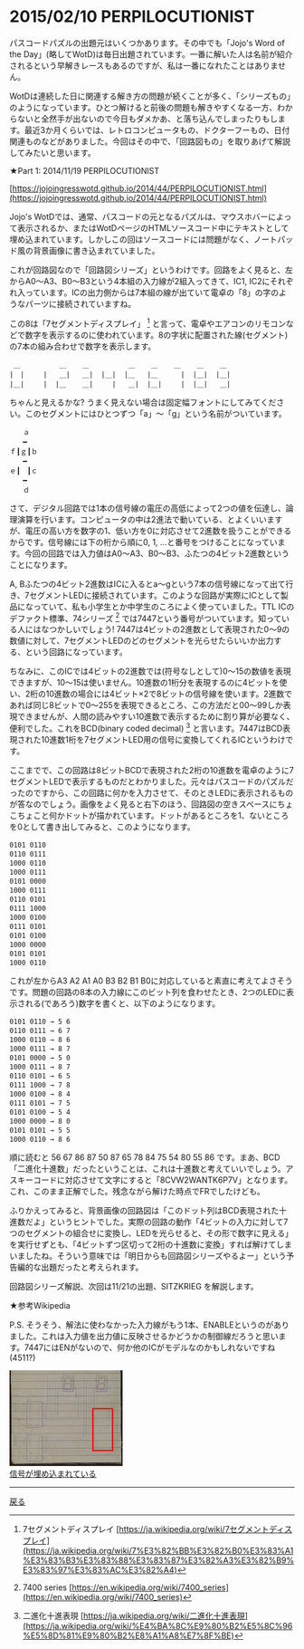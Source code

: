 # 2015/02/10 PERPILOCUTIONIST

パスコードパズルの出題元はいくつかあります。その中でも「Jojo's Word of the Day」(略してWotD)は毎日出題されています。一番に解いた人は名前が紹介されるという早解きレースもあるのですが、私は一番になれたことはありません。

WotDは連続した日に関連する解き方の問題が続くことが多く、「シリーズもの」のようになっています。ひとつ解けると前後の問題も解きやすくなる一方、わからないと全然手が出ないので今日もダメかあ、と落ち込んでしまったりもします。最近3か月くらいでは、レトロコンピュータもの、ドクターフーもの、日付関連ものなどがありました。今回はその中で、「回路図もの」を取りあげて解説してみたいと思います。

★Part 1: 2014/11/19 PERPILOCUTIONIST

[https://jojoingresswotd.github.io/2014/44/PERPILOCUTIONIST.html](https://jojoingresswotd.github.io/2014/44/PERPILOCUTIONIST.html)

Jojo's WotDでは、通常、パスコードの元となるパズルは、マウスホバーによって表示されるか、またはWotDページのHTMLソースコード中にテキストとして埋め込まれています。しかしこの回はソースコードには問題がなく、ノートパッド風の背景画像に書き込まれていました。

これが回路図なので「回路図シリーズ」というわけです。回路をよく見ると、左からA0～A3、B0～B3という4本組の入力線が2組入ってきて、IC1, IC2にそれぞれ入っています。ICの出力側からは7本組の線が出ていて電卓の「8」の字のようなパーツに接続されていますね。

この8は「7セグメントディスプレイ」 [^1] と言って、電卓やエアコンのリモコンなどで数字を表示するのに使われています。8の字状に配置された線(セグメント)の7本の組み合わせで数字を表示します。

```
 ＿    　    ＿    ＿    　    ＿    ＿    ＿    ＿    ＿
|　|   　|   ＿|   ＿|  |＿|  |＿   |＿    　|  |＿|  |＿|
|＿|   　|  |＿    ＿|   　|   ＿|  |＿|   　|  |＿|   ＿|
```

ちゃんと見えるかな? うまく見えない場合は固定幅フォントにしてみてください。このセグメントにはひとつずつ「a」～「g」という名前がついています。

```
　　ａ
　　━　
ｆ┃ｇ┃ｂ
　　━　
ｅ┃　┃ｃ
　　━　
　　ｄ
```

さて、デジタル回路では1本の信号線の電圧の高低によって2つの値を伝達し、論理演算を行います。コンピュータの中は2進法で動いている、とよくいいますが、電圧の高い方を数字の1、低い方を0に対応させて2進数を扱うことができるからです。信号線には下の桁から順に0, 1, …と番号をつけることになっています。今回の回路では入力値はA0～A3、B0～B3、ふたつの4ビット2進数ということになります。

A, Bふたつの4ビット2進数はICに入るとa～gという7本の信号線になって出て行き、7セグメントLEDに接続されています。このような回路が実際にICとして製品になっていて、私も小学生とか中学生のころによく使っていました。TTL ICのデファクト標準、74シリーズ [^2] では7447という番号がついています。知っている人にはなつかしいでしょう! 7447は4ビットの2進数として表現された0～9の数値に対して、7セグメントLEDのどのセグメントを光らせたらいいか出力する、という回路になっています。

ちなみに、このICでは4ビットの2進数では(符号なしとして)0～15の数値を表現できますが、10～15は使いません。10進数の1桁分を表現するのに4ビットを使い、2桁の10進数の場合には4ビット×2で8ビットの信号線を使います。2進数であれば同じ8ビットで0～255を表現できるところ、この方法だと00～99しか表現できませんが、人間の読みやすい10進数で表示するために割り算が必要なく、便利でした。これをBCD(binary coded decimal) [^3] と言います。7447はBCD表現された10進数1桁を7セグメントLED用の信号に変換してくれるICというわけです。

ここまでで、この回路は8ビットBCDで表現された2桁の10進数を電卓のように7セグメントLEDで表示するものだとわかりました。元々はパスコードのパズルだったのですから、この回路に何かを入力させて、そのときLEDに表示されるものが答なのでしょう。画像をよく見ると右下のほう、回路図の空きスペースにちょこちょこと何かドットが描かれています。ドットがあるところを1、ないところを0として書き出してみると、このようになります。

```
0101 0110
0110 0111
1000 0110
1000 0111
0101 0000
1000 0111
0110 0101
0111 1000
1000 0100
0111 0101
0101 0100
1000 0000
0101 0101
1000 0110
```

これが左からA3 A2 A1 A0 B3 B2 B1 B0に対応していると素直に考えてよさそうです。問題の回路の8本の入力線にこのビット列を食わせたとき、2つのLEDに表示される(であろう)数字を書くと、以下のようになります。

```
0101 0110 → 5 6
0110 0111 → 6 7
1000 0110 → 8 6
1000 0111 → 8 7
0101 0000 → 5 0
1000 0111 → 8 7
0110 0101 → 6 5
0111 1000 → 7 8
1000 0100 → 8 4
0111 0101 → 7 5
0101 0100 → 5 4
1000 0000 → 8 0
0101 0101 → 5 5
1000 0110 → 8 6
```

順に読むと 56 67 86 87 50 87 65 78 84 75 54 80 55 86 です。まあ、BCD「二進化十進数」だったということは、これは十進数と考えていいでしょう。アスキーコードに対応させて文字にすると「8CVW2WANTK6P7V」となります。これ、このまま正解でした。残念ながら解けた時点でFRでしたけども。

ふりかえってみると、背景画像の回路図は「このドット列はBCD表現された十進数だよ」というヒントでした。実際の回路の動作「4ビットの入力に対して7つのセグメントの組合せに変換し、LEDを光らせると、その形で数字に見える」を実行せずとも、「4ビットずつ区切って2桁の十進数に変換」すれば解けてしまいましたね。そういう意味では「明日からも回路図シリーズやるよー」という予告編的な出題だったと考えられます。

回路図シリーズ解説、次回は11/21の出題、SITZKRIEG を解説します。

★参考Wikipedia

[^1]: 7セグメントディスプレイ
[https://ja.wikipedia.org/wiki/7セグメントディスプレイ](https://ja.wikipedia.org/wiki/7%E3%82%BB%E3%82%B0%E3%83%A1%E3%83%B3%E3%83%88%E3%83%87%E3%82%A3%E3%82%B9%E3%83%97%E3%83%AC%E3%82%A4)

[^2]: 7400 series
[https://en.wikipedia.org/wiki/7400_series](https://en.wikipedia.org/wiki/7400_series)

[^3]: 二進化十進表現
[https://ja.wikipedia.org/wiki/二進化十進表現](https://ja.wikipedia.org/wiki/%E4%BA%8C%E9%80%B2%E5%8C%96%E5%8D%81%E9%80%B2%E8%A1%A8%E7%8F%BE)

P.S. そうそう、解法に使わなかった入力線がもう1本、ENABLEというのがありました。これは入力値を出力値に反映させるかどうかの制御線だろうと思います。7447にはENがないので、何か他のICがモデルなのかもしれないですね(4511?)

<a href="/kaidoku/images/1ag82jlp0t99u.png"><img width="200px" src="/kaidoku/images/1ag82jlp0t99u.png"/><br/>信号が埋め込まれている</a>

----

[戻る](index.html)
